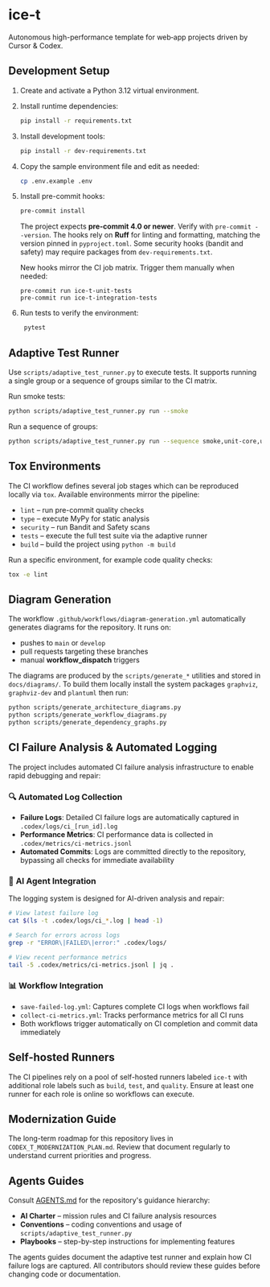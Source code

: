 # ice-t

Autonomous high-performance template for web‑app projects driven by Cursor & Codex.

## Development Setup

1. Create and activate a Python 3.12 virtual environment.
2. Install runtime dependencies:
   ```bash
   pip install -r requirements.txt
   ```
3. Install development tools:
   ```bash
   pip install -r dev-requirements.txt
   ```
4. Copy the sample environment file and edit as needed:
   ```bash
   cp .env.example .env
   ```
5. Install pre-commit hooks:
   ```bash
   pre-commit install
   ```
   The project expects **pre-commit 4.0 or newer**. Verify with `pre-commit --version`.
   The hooks rely on **Ruff** for linting and formatting, matching the version pinned in `pyproject.toml`.
   Some security hooks (bandit and safety) may require packages from
   `dev-requirements.txt`.

   New hooks mirror the CI job matrix. Trigger them manually when needed:

       pre-commit run ice-t-unit-tests
       pre-commit run ice-t-integration-tests
6. Run tests to verify the environment:
   ```bash
    pytest
    ```

## Adaptive Test Runner

Use `scripts/adaptive_test_runner.py` to execute tests. It supports running a
single group or a sequence of groups similar to the CI matrix.

Run smoke tests:

```bash
python scripts/adaptive_test_runner.py run --smoke
```

Run a sequence of groups:

```bash
python scripts/adaptive_test_runner.py run --sequence smoke,unit-core,unit-features
```

## Tox Environments

The CI workflow defines several job stages which can be reproduced locally via
`tox`. Available environments mirror the pipeline:

- `lint` – run pre-commit quality checks
- `type` – execute MyPy for static analysis
- `security` – run Bandit and Safety scans
- `tests` – execute the full test suite via the adaptive runner
- `build` – build the project using `python -m build`

Run a specific environment, for example code quality checks:

```bash
tox -e lint
```

## Diagram Generation

The workflow `.github/workflows/diagram-generation.yml` automatically
generates diagrams for the repository. It runs on:

- pushes to `main` or `develop`
- pull requests targeting these branches
- manual **workflow_dispatch** triggers

The diagrams are produced by the `scripts/generate_*` utilities and
stored in `docs/diagrams/`. To build them locally install the system
packages `graphviz`, `graphviz-dev` and `plantuml` then run:

```bash
python scripts/generate_architecture_diagrams.py
python scripts/generate_workflow_diagrams.py
python scripts/generate_dependency_graphs.py
```


## CI Failure Analysis & Automated Logging

The project includes automated CI failure analysis infrastructure to enable rapid debugging and repair:

### 🔍 **Automated Log Collection**
- **Failure Logs**: Detailed CI failure logs are automatically captured in `.codex/logs/ci_[run_id].log`
- **Performance Metrics**: CI performance data is collected in `.codex/metrics/ci-metrics.jsonl`
- **Automated Commits**: Logs are committed directly to the repository, bypassing all checks for immediate availability

### 🤖 **AI Agent Integration**
The logging system is designed for AI-driven analysis and repair:

```bash
# View latest failure log
cat $(ls -t .codex/logs/ci_*.log | head -1)

# Search for errors across logs
grep -r "ERROR\|FAILED\|error:" .codex/logs/

# View recent performance metrics
tail -5 .codex/metrics/ci-metrics.jsonl | jq .
```

### 📊 **Workflow Integration**
- `save-failed-log.yml`: Captures complete CI logs when workflows fail
- `collect-ci-metrics.yml`: Tracks performance metrics for all CI runs
- Both workflows trigger automatically on CI completion and commit data immediately

## Self-hosted Runners

The CI pipelines rely on a pool of self-hosted runners labeled `ice-t` with additional role labels such as `build`, `test`, and `quality`. Ensure at least one runner for each role is online so workflows can execute.

## Modernization Guide

The long-term roadmap for this repository lives in `CODEX_T_MODERNIZATION_PLAN.md`.
Review that document regularly to understand current priorities and progress.

## Agents Guides

Consult [AGENTS.md](AGENTS.md) for the repository's guidance hierarchy:

- **AI Charter** – mission rules and CI failure analysis resources
- **Conventions** – coding conventions and usage of `scripts/adaptive_test_runner.py`
- **Playbooks** – step-by-step instructions for implementing features

The agents guides document the adaptive test runner and explain how CI failure
logs are captured. All contributors should review these guides before changing
code or documentation.

